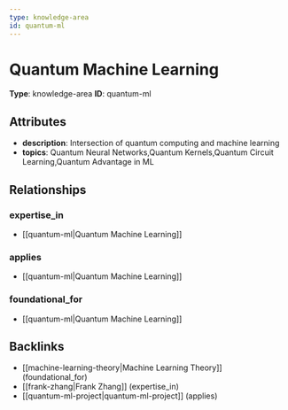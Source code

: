 ```yaml
---
type: knowledge-area
id: quantum-ml
---
```


# Quantum Machine Learning

**Type**: knowledge-area
**ID**: quantum-ml

## Attributes

- **description**: Intersection of quantum computing and machine learning
- **topics**: Quantum Neural Networks,Quantum Kernels,Quantum Circuit Learning,Quantum Advantage in ML

## Relationships

### expertise_in

- [[quantum-ml|Quantum Machine Learning]]

### applies

- [[quantum-ml|Quantum Machine Learning]]

### foundational_for

- [[quantum-ml|Quantum Machine Learning]]

## Backlinks

- [[machine-learning-theory|Machine Learning Theory]] (foundational_for)
- [[frank-zhang|Frank Zhang]] (expertise_in)
- [[quantum-ml-project|quantum-ml-project]] (applies)

